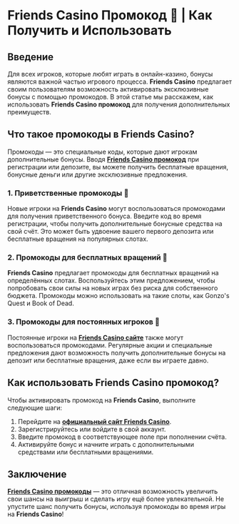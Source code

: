 # Friends Casino Промокод 🎰 | Как Получить и Использовать

## Введение

Для всех игроков, которые любят играть в онлайн-казино, бонусы являются важной частью игрового процесса. **Friends Casino** предлагает своим пользователям возможность активировать эксклюзивные бонусы с помощью промокодов. В этой статье мы расскажем, как использовать **Friends Casino промокод** для получения дополнительных преимуществ.

## Что такое промокоды в Friends Casino?

Промокоды — это специальные коды, которые дают игрокам дополнительные бонусы. Вводя **[Friends Casino промокод](https://gofriends.run/linkb2)** при регистрации или депозите, вы можете получить бесплатные вращения, бонусные деньги или другие эксклюзивные предложения.

### 1. Приветственные промокоды 🎁

Новые игроки на **Friends Casino** могут воспользоваться промокодами для получения приветственного бонуса. Введите код во время регистрации, чтобы получить дополнительные бонусные средства на свой счёт. Это может быть удвоение вашего первого депозита или бесплатные вращения на популярных слотах.

### 2. Промокоды для бесплатных вращений 🎰

**Friends Casino** предлагает промокоды для бесплатных вращений на определённых слотах. Воспользуйтесь этим предложением, чтобы попробовать свои силы на новых играх без риска для собственного бюджета. Промокоды можно использовать на такие слоты, как Gonzo's Quest и Book of Dead.

### 3. Промокоды для постоянных игроков 🎉

Постоянные игроки на **[Friends Casino сайте](https://gofriends.run/linkb2)** также могут воспользоваться промокодами. Регулярные акции и специальные предложения дают возможность получить дополнительные бонусы на депозит или бесплатные вращения, даже если вы играете давно.

## Как использовать Friends Casino промокод?

Чтобы активировать промокод на **Friends Casino**, выполните следующие шаги:

1. Перейдите на **[официальный сайт Friends Casino](https://gofriends.run/linkb2)**.
2. Зарегистрируйтесь или войдите в свой аккаунт.
3. Введите промокод в соответствующее поле при пополнении счёта.
4. Активируйте бонус и начните играть с дополнительными средствами или бесплатными вращениями.

## Заключение

**[Friends Casino промокоды](https://gofriends.run/linkb2)** — это отличная возможность увеличить свои шансы на выигрыш и сделать игру ещё более увлекательной. Не упустите шанс получить бонусы, используя промокоды во время игры на **Friends Casino**!
